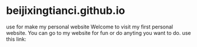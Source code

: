 # beijixingtianci.github.io
use for make my personal website
Welcome to visit my first personal website. 
You can go to my website for fun or do anyting you want to do.
use this link: 
